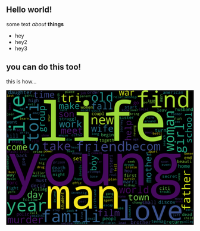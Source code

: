## Hello world!

some text _about_ **things**
- hey
- hey2
- hey3


## you can do this too!

this is how...


![Word Cloud](/images/wordcloud.png)
